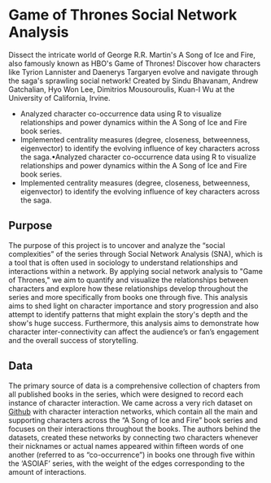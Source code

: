 # Game of Thrones Social Network Analysis
Dissect the intricate world of George R.R. Martin's A Song of Ice and Fire, also famously known as HBO's Game of Thrones! Discover how characters like Tyrion Lannister and Daenerys Targaryen evolve and navigate through the saga's sprawling social network! Created by Sindu Bhavanam, Andrew Gatchalian, Hyo Won Lee, Dimitrios Mousouroulis, Kuan-I Wu at the University of California, Irvine.

- Analyzed character co-occurrence data using R to visualize relationships and power dynamics within the A Song of Ice and Fire book series.
- Implemented centrality measures (degree, closeness, betweenness, eigenvector) to identify the evolving influence of key characters across the saga.•Analyzed character co-occurrence data using R to visualize relationships and power dynamics within the A Song of Ice and Fire book series.
- Implemented centrality measures (degree, closeness, betweenness, eigenvector) to identify the evolving influence of key characters across the saga.

## Purpose
The purpose of this project is to uncover and analyze the “social complexities” of the series through
Social Network Analysis (SNA), which is a tool that is often used in sociology to understand
relationships and interactions within a network. By applying social network analysis to "Game of
Thrones," we aim to quantify and visualize the relationships between characters and explore how
these relationships develop throughout the series and more specifically from books one through
five. This analysis aims to shed light on character importance and story progression and also
attempt to identify patterns that might explain the story's depth and the show's huge success.
Furthermore, this analysis aims to demonstrate how character inter-connectivity can affect the
audience’s or fan’s engagement and the overall success of storytelling.

## Data
The primary source of data is a comprehensive collection of chapters from all published books in
the series, which were designed to record each instance of character interaction. We came across a
very rich dataset on [Github](https://github.com/mathbeveridge/asoiaf/tree/master/data) with character interaction networks, which contain all the main and
supporting characters across the “A Song of Ice and Fire” book series and focuses on their
interactions throughout the books.
The authors behind the datasets, created these networks by connecting two characters whenever
their nicknames or actual names appeared within fifteen words of one another (referred to as
“co-occurrence”) in books one through five within the ‘ASOIAF’ series, with the weight of the edges
corresponding to the amount of interactions.
